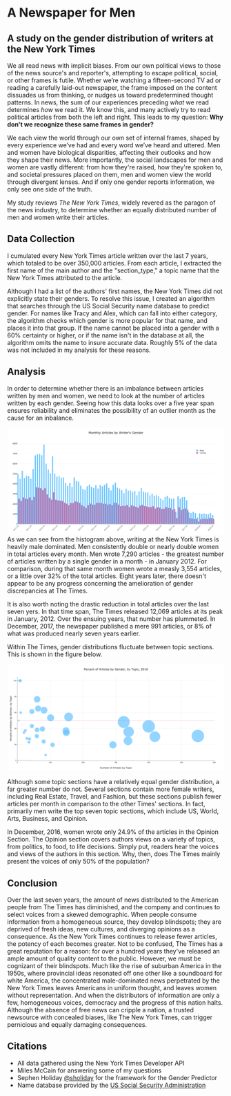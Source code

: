 # A Newspaper for Men
## A study on the gender distribution of writers at the New York Times

We all read news with implicit biases. From our own political views to those of the news source's and reporter's, attempting to escape political, social, or other frames is futile. Whether we’re watching a fifteen-second TV ad or reading a carefully laid-out newspaper, the frame imposed on the content dissuades us from thinking, or nudges us toward predetermined thought patterns. In news, the sum of our experiences preceding *what* we read determines *how* we read it. We know this, and many actively try to read political articles from both the left and right. This leads to my question: **Why don't we recognize these same frames in gender?**

We each view the world through our own set of internal frames, shaped by every experience we’ve had and every word we’ve heard and uttered. Men and women have biological disparities, affecting their outlooks and how they shape their news. More importantly, the social landscapes for men and women are vastly different: from how they're raised, how they're spoken to, and societal pressures placed on them, men and women view the world through divergent lenses. And if only one gender reports information, we only see one side of the truth.

My study reviews *The New York Times*, widely revered as the paragon of the news industry, to determine whether an equally distributed number of men and women write their articles.


## Data Collection

I cumulated every New York Times article written over the last 7 years, which totaled to be over 350,000 articles. From each article, I extracted the first name of the main author and the "section_type," a topic name that the New York Times attributed to the article.

Although I had a list of the authors' first names, the New York Times did not explicitly state their genders. To resolve this issue, I created an algorithm that searches through the US Social Security name database to predict gender. For names like Tracy and Alex, which can fall into either category, the algorithm checks which gender is more popular for that name, and places it into that group. If the name cannot be placed into a gender with a 60% certainty or higher, or if the name isn't in the database at all, the algorithm omits the name to insure accurate data. Roughly 5% of the data was not included in my analysis for these reasons.

## Analysis

In order to determine whether there is an imbalance between articles written by men and women, we need to look at the number of articles written by each gender. Seeing how this data looks over a five year span ensures reliability and eliminates the possibility of an outlier month as the cause for an inbalance.

![](figures/histogram-2011-to-2018.png)
As we can see from the histogram above, writing at the New York Times is heavily male dominated. Men consistently double or nearly double women in total articles every month. Men wrote 7,290 articles - the greatest number of articles written by a single gender in a month - in January 2012. For comparison, during that same month women wrote a measly 3,554 articles, or a little over 32% of the total articles. Eight years later, there doesn't appear to be any progress concerning the amelioration of gender discrepancies at The Times.

It is also worth noting the drastic reduction in total articles over the last seven yers. In that time span, The Times released 12,069 articles at its peak in January, 2012. Over the ensuing years, that number has plummeted. In December, 2017, the newspaper published a mere 991 articles, or 8% of what was produced nearly seven years earlier.

Within The Times, gender distributions fluctuate between topic sections. This is shown in the figure below.

![](figures/bubble-chart-topics1.png)

Although some topic sections have a relatively equal gender distribution, a far greater number do not. Several sections contain more female writers, including Real Estate, Travel, and Fashion, but these sections publish fewer articles per month in comparison to the other Times' sections. In fact, primarily men write the top seven topic sections, which include US, World, Arts, Business, and Opinion.

In December, 2016, women wrote only 24.9% of the articles in the Opinion Section. The Opinion section covers authors views on a variety of topics, from politics, to food, to life decisions. Simply put, readers hear the voices and views of the authors in this section. Why, then, does The Times mainly present the voices of only 50% of the population?

## Conclusion

Over the last seven years, the amount of news distributed to the American people from The Times has diminished, and the company and continues to select voices from a skewed demographic. When people consume information from a homogeneous source, they develop blindspots; they are deprived of fresh ideas, new cultures, and diverging opinions as a consequence. As the New York Times continues to release fewer articles, the potency of each becomes greater. Not to be confused, The Times has a great reputation for a reason: for over a hundred years they've released an ample amount of quality content to the public. However, we must be cognizant of their blindspots. Much like the rise of suburban America in the 1950s, where provincial ideas resonated off one other like a soundboard for white America, the concentrated male-dominated news perpetrated by the New York Times leaves Americans in uniform thought, and leaves women without representation. And when the distributors of information are only a few, homogeneous voices, democracy and the progress of this nation halts. Although the absence of free news can cripple a nation, a trusted newsource with concealed biases, like The New York Times, can trigger pernicious and equally damaging consequences.


## Citations

 - All data gathered using the New York Times Developer API
 - Miles McCain for answering some of my questions
 - Sephen Holiday [@sholiday](https://github.com/sholiday) for the framework for the Gender Predictor
 - Name database provided by the [US Social Security Administration](https://www.ssa.gov/oact/babynames/limits.html)
